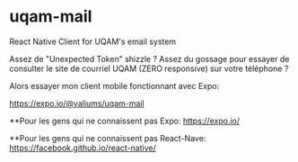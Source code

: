 # uqam-mail
React Native Client for UQAM's email system 

Assez de "Unexpected Token" shizzle ?
Assez du gossage pour essayer de consulter le site de courriel UQAM (ZERO responsive) sur votre téléphone ? 

Alors essayer mon client mobile fonctionnant avec Expo:

https://expo.io/@valiums/uqam-mail






**Pour les gens qui ne connaissent pas Expo:
https://expo.io/

**Pour les gens qui ne connaissent pas React-Nave:
https://facebook.github.io/react-native/
